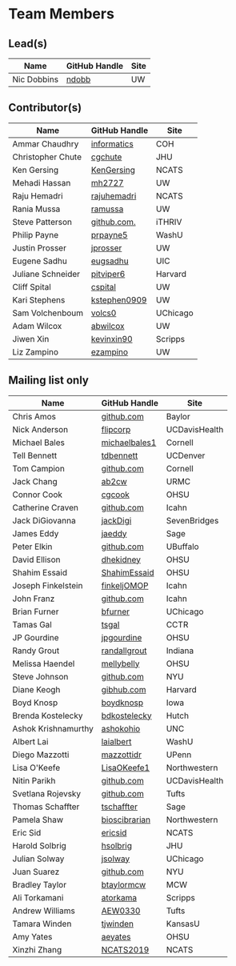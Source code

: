 # Team Members

## Lead(s)
Name | GitHub Handle | Site
-- | -- | --
Nic Dobbins | [ndobb](https://github.com/ndobb) | UW

## Contributor(s)
Name | GitHub Handle | Site
-- | -- | --
Ammar Chaudhry | [informatics](https://github.com/achaudhry615/informatics) | COH
Christopher Chute | [cgchute](https://github.com/cgchute) | JHU
Ken Gersing | [KenGersing](https://github.com/KenGersing) | NCATS
Mehadi Hassan | [mh2727](https://github.com/mh2727) | UW
Raju Hemadri | [rajuhemadri](https://github.com/rajuhemadri) | NCATS
Rania Mussa | [ramussa](https://github.com/ramussa) | UW
Steve Patterson | [github.com.](http://github.com.) | iTHRIV
Philip Payne | [prpayne5](http://github.com/prpayne5) | WashU
Justin Prosser | [jprosser](http://github.com/jprosser) | UW
Eugene Sadhu | [eugsadhu](https://github.com/eugsadhu) | UIC
Juliane Schneider | [pitviper6](http://github.com/pitviper6) | Harvard
Cliff Spital | [cspital](https://github.com/cspital) | UW
Kari Stephens | [kstephen0909](https://github.com/kstephen0909) | UW
Sam Volchenboum | [volcs0](https://github.com/volcs0) | UChicago
Adam Wilcox | [abwilcox](http://github.com/abwilcox) | UW
Jiwen Xin | [kevinxin90](https://github.com/kevinxin90) | Scripps
Liz Zampino | [ezampino](https://github.com/ezampino) | UW

## Mailing list only
Name | GitHub Handle | Site
-- | -- | --
Chris Amos | [github.com](http://github.com) | Baylor
Nick Anderson | [flipcorp](http://github.com/flipcorp) | UCDavisHealth
Michael Bales | [michaelbales1](http://github.com/michaelbales1) | Cornell
Tell Bennett | [tdbennett](https://github.com/tdbennett) | UCDenver
Tom Campion | [github.com](http://github.com) | Cornell
Jack Chang | [ab2cw](https://github.com/ab2cw) | URMC
Connor Cook | [cgcook](https://github.com/cgcook) | OHSU
Catherine  Craven | [github.com](http://github.com) | Icahn
Jack DiGiovanna | [jackDigi](https://github.com/jackDigi) | SevenBridges
James Eddy | [jaeddy](https://github.com/jaeddy) | Sage
Peter Elkin | [github.com](http://github.com) | UBuffalo
David Ellison | [dhekidney](http://github.com/dhekidney) | OHSU
Shahim Essaid | [ShahimEssaid](http://github.com/ShahimEssaid) | OHSU
Joseph Finkelstein | [finkeljOMOP](http://github.com/finkeljOMOP) | Icahn
John Franz | [github.com](http://github.com) | Icahn
Brian Furner | [bfurner](https://github.com/bfurner) | UChicago
Tamas Gal | [tsgal](https://github.com/tsgal) | CCTR
JP Gourdine | [jpgourdine](https://github.com/jpgourdine) | OHSU
Randy Grout | [randallgrout](https://github.com/randallgrout) | Indiana
Melissa Haendel | [mellybelly](http://github.com/mellybelly) | OHSU
Steve Johnson | [github.com](http://github.com) | NYU
Diane Keogh | [gibhub.com](http://gibhub.com) | Harvard
Boyd Knosp | [boydknosp](http://github.com/boydknosp) | Iowa
Brenda Kostelecky | [bdkostelecky](http://github.com/bdkostelecky) | Hutch
Ashok Krishnamurthy | [ashokohio](http://github.com/ashokohio) | UNC
Albert Lai | [laialbert](https://github.com/laialbert) | WashU
Diego Mazzotti | [mazzottidr](https://github.com/mazzottidr) | UPenn
Lisa O'Keefe | [LisaOKeefe1](https://github.com/LisaOKeefe1) | Northwestern
Nitin Parikh | [github.com](http://github.com) | UCDavisHealth
Svetlana Rojevsky | [github.com](http://github.com) | Tufts
Thomas Schaffter | [tschaffter](https://github.com/tschaffter) | Sage
Pamela Shaw | [bioscibrarian](https://github.com/bioscibrarian) | Northwestern
Eric Sid | [ericsid](https://github.com/ericsid) | NCATS
Harold Solbrig | [hsolbrig](http://github.com/hsolbrig) | JHU
Julian Solway | [jsolway](http://github.com/jsolway) | UChicago
Juan Suarez | [github.com](http://github.com) | NYU
Bradley Taylor | [btaylormcw](https://github.com/btaylormcw) | MCW
Ali Torkamani | [atorkama](https://github.com/atorkama) | Scripps
Andrew Williams | [AEW0330](http://github.com/AEW0330) | Tufts
Tamara Winden | [tjwinden](http://github.com/tjwinden) | KansasU
Amy Yates | [aeyates](https://github.com/aeyates) | OHSU
Xinzhi Zhang | [NCATS2019](https://github.com/NCATS2019) | NCATS

